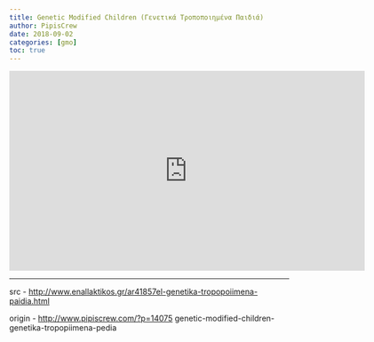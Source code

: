 ```yaml
---
title: Genetic Modified Children (Γενετικά Τροποποιημένα Παιδιά)
author: PipisCrew
date: 2018-09-02
categories: [gmo]
toc: true
---
```


<iframe src="https://player.vimeo.com/video/285569497" width="640" height="360" frameborder="0" allowfullscreen></iframe>

* * *

src - http://www.enallaktikos.gr/ar41857el-genetika-tropopoiimena-paidia.html

origin - http://www.pipiscrew.com/?p=14075 genetic-modified-children-genetika-tropopiimena-pedia